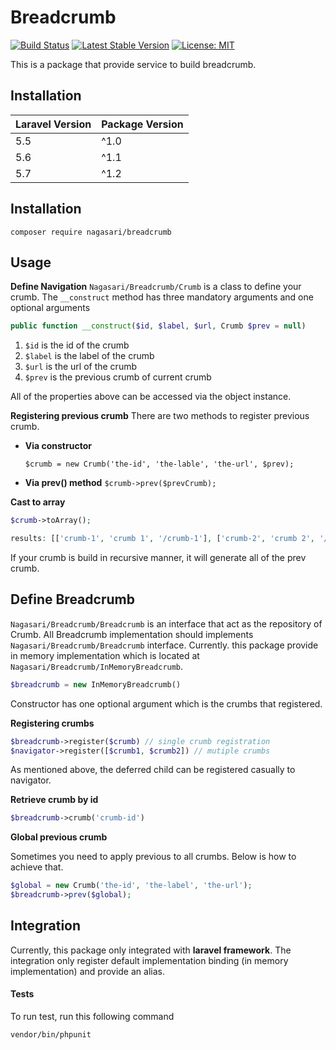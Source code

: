 #  **Breadcrumb**

[![Build Status](https://travis-ci.org/nagasari/breadcrumb.svg?branch=master)](https://travis-ci.org/nagasari/breadcrumb)
[![Latest Stable Version](https://poser.pugx.org/nagasari/breadcrumb/v/stable)](https://packagist.org/packages/nagasari/breadcrumb)
[![License: MIT](https://img.shields.io/badge/License-MIT-yellow.svg)](https://opensource.org/licenses/MIT)

This is a package that provide service to build breadcrumb.


## **Installation**


| Laravel Version | Package Version |
|--|-|
| 5.5 | ^1.0 |
| 5.6 | ^1.1 |
| 5.7 | ^1.2 |


## **Installation**

```
composer require nagasari/breadcrumb
```

## **Usage**
**Define Navigation**
`Nagasari/Breadcrumb/Crumb`  is  a class to define your crumb. The `__construct` method has three mandatory arguments and one optional arguments

```php
public function __construct($id, $label, $url, Crumb $prev = null)
```

 1. `$id` is the id of the crumb
 2. `$label`  is the label of the crumb
 3. `$url` is the url of the crumb
 4. `$prev` is the previous crumb of current crumb

All of the properties above can be accessed via the object instance.

**Registering previous crumb**
There are two methods to register previous crumb.

 - **Via constructor**

    `$crumb = new Crumb('the-id', 'the-lable', 'the-url', $prev);`

 - **Via prev() method**
    `$crumb->prev($prevCrumb);`

**Cast to array**

```php
$crumb->toArray();

results: [['crumb-1', 'crumb 1', '/crumb-1'], ['crumb-2', 'crumb 2', '/crumb-2']]
```

If your crumb is build in recursive manner, it will generate all of the prev crumb.

## **Define Breadcrumb**
`Nagasari/Breadcrumb/Breadcrumb`  is an interface that act as the repository of Crumb. All Breadcrumb implementation should implements `Nagasari/Breadcrumb/Breadcrumb` interface. Currently. this package provide in memory implementation which is located at `Nagasari/Breadcrumb/InMemoryBreadcrumb`.

```php
$breadcrumb = new InMemoryBreadcrumb()
```
Constructor has one optional argument which is the crumbs that registered.

**Registering crumbs**

```php
$breadcrumb->register($crumb) // single crumb registration
$navigator->register([$crumb1, $crumb2]) // mutiple crumbs
```

As mentioned above, the deferred child can be registered casually to navigator.

**Retrieve crumb by id**

```php
$breadcrumb->crumb('crumb-id')
```

**Global previous crumb**

Sometimes you need to apply previous to all crumbs. Below is how to achieve that.

```php
$global = new Crumb('the-id', 'the-label', 'the-url');
$breadcrumb->prev($global);
```

## **Integration**

Currently, this package only integrated with **laravel framework**. The integration only register default implementation binding (in memory implementation) and provide an alias.

#### **Tests**
To run test, run this following command

```
vendor/bin/phpunit
```